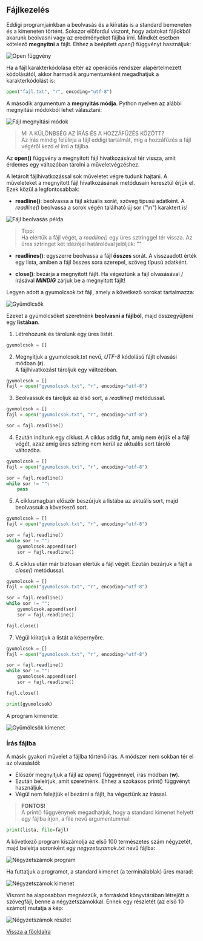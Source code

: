 ## Fájlkezelés

Eddigi programjainkban a beolvasás és a kiíratás is a standard bemeneten és a kimeneten történt. Sokszor előfordul viszont, hogy adatokat fájlokból akarunk beolvasni vagy az eredményeket fájlba írni. Mindkét esetben kötelező **megnyitni** a fájlt. Ehhez a beépített *open()* függvényt használjuk:

![Open függvény](open_fuggveny.png "Open függvény")

Ha a fájl karakterkódolása eltér az operációs rendszer alapértelmezett kódolásától, akkor harmadik argumentumként megadhatjuk a karakterkódolást is:

```python
open("fajl.txt", "r", encoding="utf-8")
```

A második argumentum a **megnyitás módja**. Python nyelven az alábbi megnyitási módokból lehet választani:

![Fájl megnyitási módok](fajl_megnyitasi_modok.png "Fájl megnyitási módok")

> MI A KÜLÖNBSÉG AZ ÍRÁS ÉS A HOZZÁFŰZÉS KÖZÖTT?<br>Az írás mindig felülírja a fájl eddigi tartalmát, míg a hozzáfűzés a fájl végéről kezd el írni a fájlba.

Az **open()** függvény a megnyitott fájl hivatkozásával tér vissza, amit érdemes egy változóban tárolni a műveletvégzéshez.

A letárolt fájlhivatkozással sok műveletet végre tudunk hajtani. A műveleteket a megnyitott fájl hivatkozásának metódusain keresztül érjük el. Ezek közül a legfontosabbak:

- **readline()**: beolvassa a fájl aktuális sorát, szöveg típusú adatként. A *readline()* beolvassa a sorok végén található új sor ("\n") karaktert is!

![Fájl beolvasás példa](fajl_beolvasas_pelda.png "Fájl beolvasás példa")

> Tipp:<br>
Ha elértük a fájl végét, a *readline()* egy üres sztringgel tér vissza. Az üres sztringet két idézőjel határolóval jelöljük: ""

- **readlines()**: egyszerre beolvassa a fájl **összes** sorát. A visszaadott érték egy lista, amiben a fájl összes sora szerepel, szöveg típusú adatként.

- **close()**: bezárja a megnyitott fájlt. Ha végeztünk a fájl olvasásával / írásával ***MINDIG*** zárjuk be a megnyitott fájlt!

Legyen adott a gyumolcsok.txt fájl, amely a következő sorokat tartalmazza:

![Gyümölcsök](gyumolcsok.png "Gyümölcsök")

Ezeket a gyümölcsöket szeretnénk **beolvasni a fájlból**, majd összegyűjteni egy **listában**.

1. Létrehozunk és tárolunk egy üres listát.
```python
gyumolcsok = []
```

2. Megnyitjuk a gyumolcsok.txt nevű, *UTF-8* kódolású fájlt olvasási módban (**r**).<br> A fájlhivatkozást tároljuk egy változóban.
```python
gyumolcsok = []
fajl = open("gyumolcsok.txt", "r", encoding="utf-8")
```

3. Beolvassuk és tároljuk az első sort, a *readline()* metódussal.
```python
gyumolcsok = []
fajl = open("gyumolcsok.txt", "r", encoding="utf-8")

sor = fajl.readline()
```

4. Ezután indítunk egy ciklust. A ciklus addig fut, amíg nem érjük el a fájl végét, azaz amíg üres sztring nem kerül az aktuális sort tároló változóba.
```python
gyumolcsok = []
fajl = open("gyumolcsok.txt", "r", encoding="utf-8")

sor = fajl.readline()
while sor != "":
    pass
```

5. A ciklusmagban először beszúrjuk a listába az aktuális sort, majd beolvassuk a következő sort.
```python
gyumolcsok = []
fajl = open("gyumolcsok.txt", "r", encoding="utf-8")

sor = fajl.readline()
while sor != "":
    gyumolcsok.append(sor)
    sor = fajl.readline()
```

6. A ciklus után már biztosan elértük a fájl végét. Ezután bezárjuk a fájlt a *close()* metódussal.
```python
gyumolcsok = []
fajl = open("gyumolcsok.txt", "r", encoding="utf-8")

sor = fajl.readline()
while sor != "":
    gyumolcsok.append(sor)
    sor = fajl.readline()

fajl.close()
```

7. Végül kiíratjuk a listát a képernyőre.
```python
gyumolcsok = []
fajl = open("gyumolcsok.txt", "r", encoding="utf-8")

sor = fajl.readline()
while sor != "":
    gyumolcsok.append(sor)
    sor = fajl.readline()

fajl.close()

print(gyumolcsok)
```

A program kimenete:

![Gyümölcsök kimenet](gyumolcsok_output.png "Gyümölcsök kimenet")

### Írás fájlba

A másik gyakori művelet a fájlba történő írás. A módszer nem sokban tér el az olvasástól:
- Először megnyitjuk a fájl az *open()* függvénnyel, írás módban (**w**).
- Ezután beleírjuk, amit szeretnénk. Ehhez a szokásos print() függvényt használjuk.
- Végül nem felejtjük el bezárni a fájlt, ha végeztünk az írással.

> **FONTOS!**<br>
A print() függvénynek megadhatjuk, hogy a standard kimenet helyett egy fájlba írjon, a file nevű argumentummal:

```python
print(lista, file=fajl)
```

A következő program kiszámolja az első 100 természetes szám négyzetét, majd beleírja soronként egy *negyzetszamok.txt* nevű fájlba:

![Négyzetszámok program](negyzetszamok_program.png "Négyzetszámok program")

Ha futtatjuk a programot, a standard kimenet (a terminálablak) üres marad:

![Négyzetszámok kimenet](negyzetszamok_output.png "Négyzetszámok kimenet")

Viszont ha alaposabban megnézzük, a forráskód könyvtárában létrejött a szövegfájl, benne a négyzetszámokkal. Ennek egy részletét (az első 10 számot) mutatja a kép:

![Négyzetszámok részlet](negyzetszamok_reszlet.png "Négyzetszámok részlet")

[Vissza a főoldalra](../README.md)
